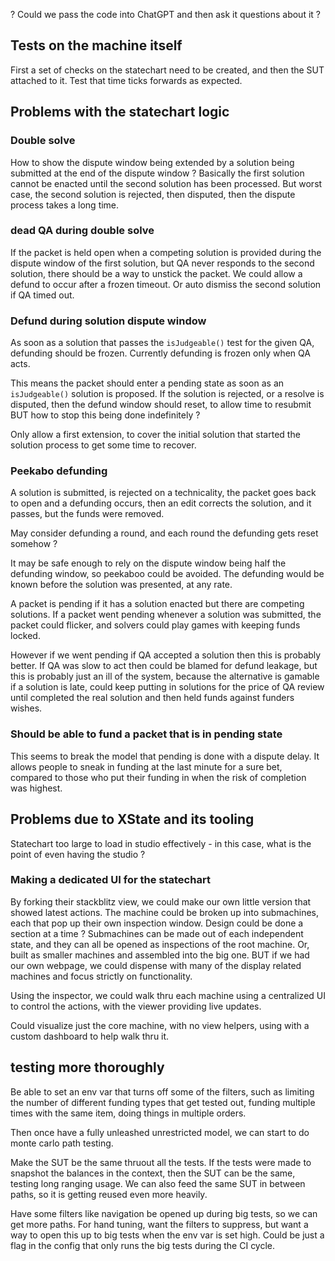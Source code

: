 ? Could we pass the code into ChatGPT and then ask it questions about it ?
## Tests on the machine itself
First a set of checks on the statechart need to be created, and then the SUT attached to it.
Test that time ticks forwards as expected.

## Problems with the statechart logic

### Double solve
How to show the dispute window being extended by a solution being submitted at the end of the dispute window ?
Basically the first solution cannot be enacted until the second solution has been processed.
But worst case, the second solution is rejected, then disputed, then the dispute process takes a long time.

### dead QA during double solve
If the packet is held open when a competing solution is provided during the dispute window of the first solution, but QA never responds to the second solution, there should be a way to unstick the packet.  We could allow a defund to occur after a frozen timeout.  Or auto dismiss the second solution if QA timed out.

### Defund during solution dispute window
As soon as a solution that passes the `isJudgeable()` test for the given QA, defunding should be frozen.  Currently defunding is frozen only when QA acts.

This means the packet should enter a pending state as soon as an `isJudgeable()` solution is proposed.  If the solution is rejected, or a resolve is disputed, then the defund window should reset, to allow time to resubmit BUT how to stop this being done indefinitely ?  

Only allow a first extension, to cover the initial solution that started the solution process to get some time to recover.

### Peekabo defunding
A solution is submitted, is rejected on a technicality, the packet goes back to open and a defunding occurs, then an edit corrects the solution, and it passes, but the funds were removed.

May consider defunding a round, and each round the defunding gets reset somehow ?

It may be safe enough to rely on the dispute window being half the defunding window, so peekaboo could be avoided.  The defunding would be known before the solution was presented, at any rate.

A packet is pending if it has a solution enacted but there are competing solutions.  If a packet went pending whenever a solution was submitted, the packet could flicker, and solvers could play games with keeping funds locked.  

However if we went pending if QA accepted a solution then this is probably better.  If QA was slow to act then could be blamed for defund leakage, but this is probably just an ill of the system, because the alternative is gamable if a solution is late, could keep putting in solutions for the price of QA review until completed the real solution and then held funds against funders wishes.
### Should be able to fund a packet that is in pending state
This seems to break the model that pending is done with a dispute delay.  It allows people to sneak in funding at the last minute for a sure bet, compared to those who put their funding in when the risk of completion was highest.

## Problems due to XState and its tooling
Statechart too large to load in studio effectively - in this case, what is the point of even having the studio ?

### Making a dedicated UI for the statechart
By forking their stackblitz view, we could make our own little version that showed latest actions.
The machine could be broken up into submachines, each that pop up their own inspection window.
Design could be done a section at a time ?
Submachines can be made out of each independent state, and they can all be opened as inspections of the root machine.  Or, built as smaller machines and assembled into the big one.
BUT if we had our own webpage, we could dispense with many of the display related machines and focus strictly on functionality.

Using the inspector, we could walk thru each machine using a centralized UI to control the actions, with the viewer providing live updates.

Could visualize just the core machine, with no view helpers, using with a custom dashboard to help walk thru it.

## testing more thoroughly
Be able to set an env var that turns off some of the filters, such as limiting the number of different funding types that get tested out, funding multiple times with the same item, doing things in multiple orders.

Then once have a fully unleashed unrestricted model, we can start to do monte carlo path testing.

Make the SUT be the same thruout all the tests.  If the tests were made to snapshot the balances in the context, then the SUT can be the same, testing long ranging usage.
We can also feed the same SUT in between paths, so it is getting reused even more heavily.

Have some filters like navigation be opened up during big tests, so we can get more paths.  For hand tuning, want the filters to suppress, but want a way to open this up to big tests when the env var is set high.  Could be just a flag in the config that only runs the big tests during the CI cycle.